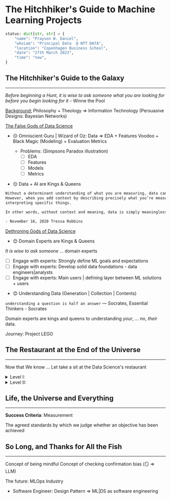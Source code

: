 # The Hitchhiker's Guide to Machine Learning Projects

```python
status: dict[str, str] = {
    "name": "Prayson W. Daniel",
    "whoiam": "Principal Data  @ NTT DATA",
    "location": "Copenhagen Business School",
    "date": "27th March 2023",
    "time": "now",
} 
```

## The Hitchhiker's Guide to the Galaxy
___
_Before beginning a Hunt, it is wise to ask someone what you are looking for before you begin looking for it_ - Winne the Pool

<u>Background:</u> Philosophy + Theology => Information Technology (Persuasive Designs: Bayesian Networks)

<u>The False Gods of Data Science</u>
- 😔 Omniscient Guru | Wizard of Oz: 
    Data => EDA + Features Voodoo + Black Magic (Modeling) + Evaluation Metrics

    * Problems: (Simpsons Paradox illustration)
        - [ ] EDA 
        - [ ] Features 
        - [ ] Models
        - [ ] Metrics

- 😔 Data + AI are Kings & Queens

```latex
Without a determinant understanding of what you are measuring, data can’t be used in a meaningful way. 
However, when you add context by describing precisely what you’re measuring and why—only then can it be useful for 
interpreting specific things.

In other words, without context and meaning, data is simply meaningless vanity metrics embedded in pretty charts.

- November 16, 2020 Tressa Robbins
```
<u>Dethroning Gods of Data Science</u>

- 😊 Domain Experts are Kings & Queens

_It is wise to ask someone_ ... domain experts
 - [ ] Engage with experts: Strongly define ML goals and expectations
 - [ ] Engage with experts: Develop solid data foundations - data engineers|analysts
 - [ ] Engage with experts: Main users | defining layer between ML solutions + users

- 😊 Understanding Data (Generation | Collection | Contents)

`understanding a question is half an answer` ― Socrates, Essential Thinkers - Socrates

Domain experts are kings and queens to understanding _your_, ... no, _their_ data.

Journey: Project LEGO

## The Restaurant at the End of the Universe
___

Now that We know ... Let take a sit at the Data Science's restaurant

<details>
<summary>Level I:</summary>

![simple ml pipeline](https://ml-ops.org/img/ml-engineering.jpg)
[ml ops](https://ml-ops.org/)

</details>

<details>
<summary>Level II:</summary>

![advance ml ci/cd](https://substackcdn.com/image/fetch/f_auto,q_auto:good,fl_progressive:steep/https%3A%2F%2Fsubstack-post-media.s3.amazonaws.com%2Fpublic%2Fimages%2F3aecb1b1-cd46-4b3f-a538-3073bbd6543f_1650x2114.png)
[Aurimas Griciūnas](https://www.newsletter.swirlai.com/p/sai-21-what-is-continuous-training)
</details>


## Life, the Universe and Everything
___

**Success Criteria**: Measurement

The agreed standards by which we judge whether an objective has been achieved

## So Long, and Thanks for All the Fish
___

Concept of being mindful
Concept of checking confirmation bias (🪞 => LLM)


The future: MLOps Industry
 - Software Engineer: Design Pattern => ML|DS as software engineering